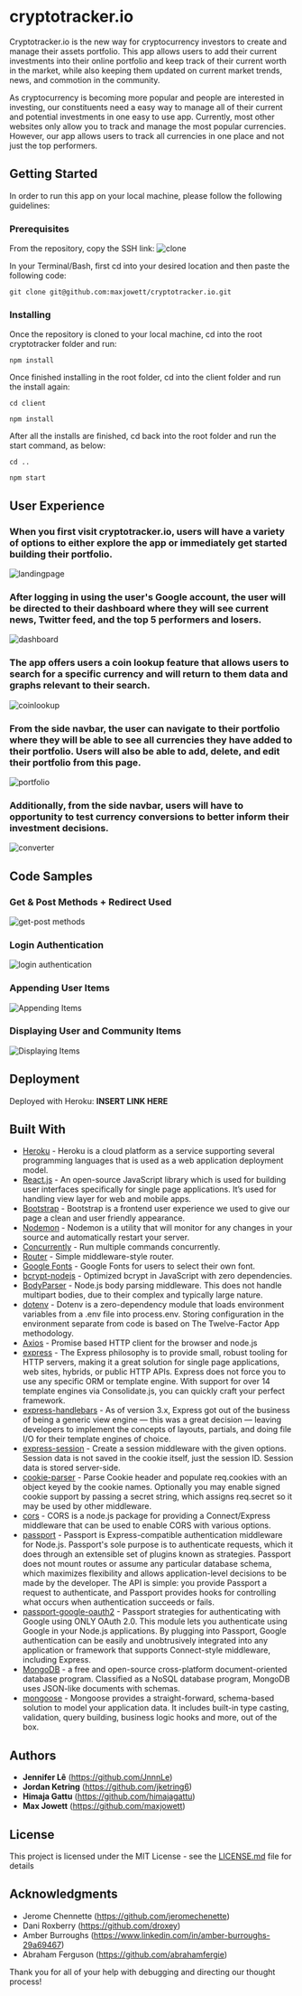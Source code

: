 # cryptotracker.io

Cryptotracker.io is the new way for cryptocurrency investors to create and manage their assets portfolio. This app allows users to add their current investments into their online portfolio and keep track of their current worth in the market, while also keeping them updated on current market trends, news, and commotion in the community.

As cryptocurrency is becoming more popular and people are interested in investing, our constituents need a easy way to manage all of their current and potential investments in one easy to use app. Currently, most other websites only allow you to track and manage the most popular currencies. However, our app allows users to track all currencies in one place and not just the top performers.


## Getting Started

In order to run this app on your local machine, please follow the following guidelines:

### Prerequisites

From the repository, copy the SSH link: ![clone](/imgs/clone.png)

In your Terminal/Bash, first cd into your desired location and then paste the following code:

`git clone git@github.com:maxjowett/cryptotracker.io.git`

### Installing

Once the repository is cloned to your local machine, cd into the root cryptotracker folder and run:

`npm install`

Once finished installing in the root folder, cd into the client folder and run the install again:

`cd client`

`npm install`

After all the installs are finished, cd back into the root folder and run the start command, as below:

`cd ..`

`npm start`

## User Experience

### When you first visit cryptotracker.io, users will have a variety of options to either explore the app or immediately get started building their portfolio. 

![landingpage](/imgs/landingpage.png)

### After logging in using the user's Google account, the user will be directed to their dashboard where they will see current news, Twitter feed, and the top 5 performers and losers.

![dashboard](/imgs/dashboard.png)

### The app offers users a coin lookup feature that allows users to search for a specific currency and will return to them data and graphs relevant to their search.

![coinlookup](/imgs/coinlookup.png)

### From the side navbar, the user can navigate to their portfolio where they will be able to see all currencies they have added to their portfolio. Users will also be able to add, delete, and edit their portfolio from this page.

![portfolio](/imgs/portfolio.png)

### Additionally, from the side navbar, users will have to opportunity to test currency conversions to better inform their investment decisions.

![converter](/imgs/converter.png)


## Code Samples

### Get & Post Methods + Redirect Used
![get-post methods](/public/assets/images/screenshots/Capture1.JPG)

### Login Authentication
![login authentication](/public/assets/images/screenshots/Capture2.JPG)

### Appending User Items
![Appending Items](/public/assets/images/screenshots/Capture3.JPG)

### Displaying User and Community Items
![Displaying Items](/public/assets/images/screenshots/Capture3.JPG)


## Deployment

Deployed with Heroku: **INSERT LINK HERE**


## Built With

* [Heroku](https://heroku.com/) - Heroku is a cloud platform as a service supporting several programming languages that is used as a web application deployment model.
* [React.js](https://reactjs.org/) - An open-source JavaScript library which is used for building user interfaces specifically for single page applications. It’s used for handling view layer for web and mobile apps. 
* [Bootstrap](https://bootstrapdocs.com/v4.0.0/) - Bootstrap is a frontend user experience we used to give our page a clean and user friendly appearance.
* [Nodemon](https://nodemon.io/) - Nodemon is a utility that will monitor for any changes in your source and automatically restart your server.
* [Concurrently](https://www.npmjs.com/package/concurrently) - Run multiple commands concurrently.
* [Router](https://www.npmjs.com/package/router) - Simple middleware-style router.
* [Google Fonts](https://fonts.google.com/) - Google Fonts for users to select their own font.
* [bcrypt-nodejs](https://www.npmjs.com/package/bcryptjs) - Optimized bcrypt in JavaScript with zero dependencies. 
* [BodyParser](https://www.npmjs.com/package/body-parser-json) - Node.js body parsing middleware. This does not handle multipart bodies, due to their complex and typically large nature. 
* [dotenv](https://www.npmjs.com/package/dotenv) - Dotenv is a zero-dependency module that loads environment variables from a .env file into process.env. Storing configuration in the environment separate from code is based on The Twelve-Factor App methodology.
* [Axios](https://www.npmjs.com/package/axios) - Promise based HTTP client for the browser and node.js
* [express](https://www.npmjs.com/package/express) - The Express philosophy is to provide small, robust tooling for HTTP servers, making it a great solution for single page applications, web sites, hybrids, or public HTTP APIs. Express does not force you to use any specific ORM or template engine. With support for over 14 template engines via Consolidate.js, you can quickly craft your perfect framework.
* [express-handlebars](https://www.npmjs.com/package/express-handlebars) - As of version 3.x, Express got out of the business of being a generic view engine — this was a great decision — leaving developers to implement the concepts of layouts, partials, and doing file I/O for their template engines of choice.
* [express-session](https://www.npmjs.com/package/express-session) - Create a session middleware with the given options. Session data is not saved in the cookie itself, just the session ID. Session data is stored server-side.
* [cookie-parser](https://github.com/expressjs/cookie-parser) - Parse Cookie header and populate req.cookies with an object keyed by the cookie names. Optionally you may enable signed cookie support by passing a secret string, which assigns req.secret so it may be used by other middleware.
* [cors](https://www.npmjs.com/package/cors) - CORS is a node.js package for providing a Connect/Express middleware that can be used to enable CORS with various options.
* [passport](https://www.npmjs.com/package/passport) - Passport is Express-compatible authentication middleware for Node.js. Passport's sole purpose is to authenticate requests, which it does through an extensible set of plugins known as strategies. Passport does not mount routes or assume any particular database schema, which maximizes flexibility and allows application-level decisions to be made by the developer. The API is simple: you provide Passport a request to authenticate, and Passport provides hooks for controlling what occurs when authentication succeeds or fails.
* [passport-google-oauth2](https://www.npmjs.com/package/passport-google-oauth2) - Passport strategies for authenticating with Google using ONLY OAuth 2.0. This module lets you authenticate using Google in your Node.js applications. By plugging into Passport, Google authentication can be easily and unobtrusively integrated into any application or framework that supports Connect-style middleware, including Express.
* [MongoDB](https://www.mongodb.com/) - a free and open-source cross-platform document-oriented database program. Classified as a NoSQL database program, MongoDB uses JSON-like documents with schemas.
* [mongoose](http://mongoosejs.com/) - Mongoose provides a straight-forward, schema-based solution to model your application data. It includes built-in type casting, validation, query building, business logic hooks and more, out of the box.



## Authors
* **Jennifer Lê** (https://github.com/JnnnLe)
* **Jordan Ketring** (https://github.com/jketring6)
* **Himaja Gattu** (https://github.com/himajagattu)
* **Max Jowett** (https://github.com/maxjowett)


## License

This project is licensed under the MIT License - see the [LICENSE.md](LICENSE.md) file for details


## Acknowledgments

* Jerome Chennette (https://github.com/jeromechenette)
* Dani Roxberry (https://github.com/droxey) 
* Amber Burroughs (https://www.linkedin.com/in/amber-burroughs-29a69467)
* Abraham Ferguson (https://github.com/abrahamfergie)

Thank you for all of your help with debugging and directing our thought process!